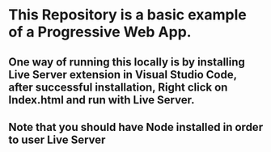 # This Repository is a basic example of a Progressive Web App.

## One way of running this locally is by installing Live Server extension in Visual Studio Code, after successful installation, Right click on Index.html and run with Live Server.
## Note that you should have Node installed in order to user Live Server
